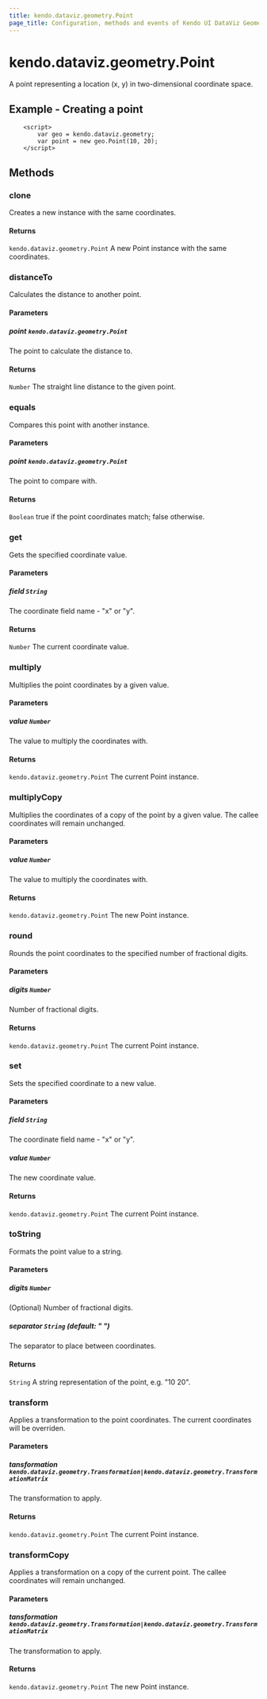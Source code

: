 ```yaml
---
title: kendo.dataviz.geometry.Point
page_title: Configuration, methods and events of Kendo UI DataViz Geometry Point
---
```


# kendo.dataviz.geometry.Point

A point representing a location (x, y) in two-dimensional coordinate space.

## Example - Creating a point
        <script>
            var geo = kendo.dataviz.geometry;
            var point = new geo.Point(10, 20);
        </script>

## Methods

### clone

Creates a new instance with the same coordinates.

#### Returns

`kendo.dataviz.geometry.Point` A new Point instance with the same coordinates.


### distanceTo

Calculates the distance to another point.

#### Parameters

##### point `kendo.dataviz.geometry.Point`

The point to calculate the distance to.

#### Returns

`Number` The straight line distance to the given point.


### equals

Compares this point with another instance.

#### Parameters

##### point `kendo.dataviz.geometry.Point`

The point to compare with.

#### Returns

`Boolean` true if the point coordinates match; false otherwise.


### get

Gets the specified coordinate value.

#### Parameters

##### field `String`

The coordinate field name - "x" or "y".

#### Returns

`Number` The current coordinate value.


### multiply

Multiplies the point coordinates by a given value.

#### Parameters

##### value `Number`

The value to multiply the coordinates with.

#### Returns

`kendo.dataviz.geometry.Point` The current Point instance.


### multiplyCopy

Multiplies the coordinates of a copy of the point by a given value.
The callee coordinates will remain unchanged.

#### Parameters

##### value `Number`

The value to multiply the coordinates with.

#### Returns

`kendo.dataviz.geometry.Point` The new Point instance.


### round

Rounds the point coordinates to the specified number of fractional digits.

#### Parameters

##### digits `Number`

Number of fractional digits.

#### Returns

`kendo.dataviz.geometry.Point` The current Point instance.


### set

Sets the specified coordinate to a new value.

#### Parameters

##### field `String`

The coordinate field name - "x" or "y".

##### value `Number`

The new coordinate value.

#### Returns

`kendo.dataviz.geometry.Point` The current Point instance.


### toString

Formats the point value to a string.

#### Parameters

##### digits `Number`

(Optional) Number of fractional digits.

##### separator `String` *(default: " ")*

The separator to place between coordinates.

#### Returns

`String` A string representation of the point, e.g. "10 20".


### transform

Applies a transformation to the point coordinates.
The current coordinates will be overriden.

#### Parameters

##### tansformation `kendo.dataviz.geometry.Transformation|kendo.dataviz.geometry.TransformationMatrix`

The transformation to apply.

#### Returns

`kendo.dataviz.geometry.Point` The current Point instance.


### transformCopy

Applies a transformation on a copy of the current point.
The callee coordinates will remain unchanged.

#### Parameters

##### tansformation `kendo.dataviz.geometry.Transformation|kendo.dataviz.geometry.TransformationMatrix`

The transformation to apply.

#### Returns

`kendo.dataviz.geometry.Point` The new Point instance.

